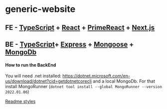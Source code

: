 # generic-website

## FE - [TypeScript](https://www.typescriptlang.org/) + [React](https://react.dev/) +  [PrimeReact](https://www.primefaces.org/primereact-v8/) + [Next.js](https://nextjs.org/)

## BE - [TypeScript](https://www.typescriptlang.org/)+ [Express](https://expressjs.com/)  + [Mongoose](https://mongoosejs.com/) + [MongoDb](https://www.mongodb.com/docs/drivers/node/current/)


#### How to run the BackEnd

You will need .net installed: https://dotnet.microsoft.com/en-us/download/dotnet?cid=getdotnetcorecli
and a local MongoDb. For that install MongoRunner (`dotnet tool install --global MongoRunner --version 2022.01.06`)
















[Readme styles](https://github.com/adam-p/markdown-here/wiki/Markdown-Cheatsheet)
